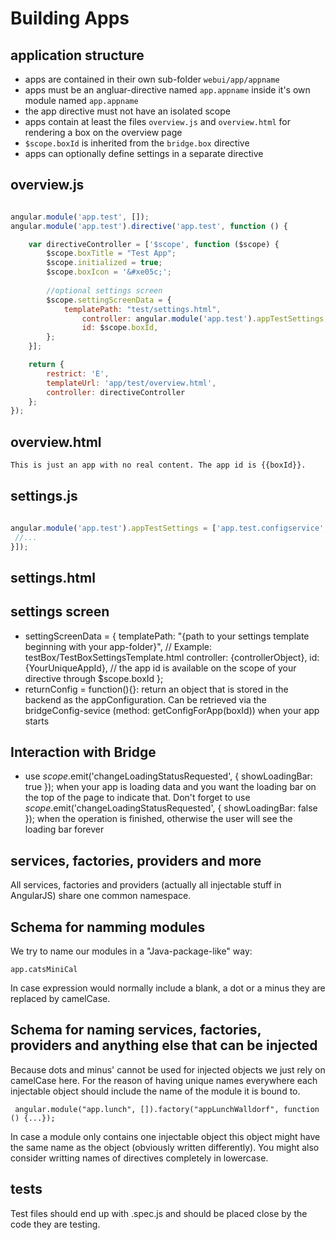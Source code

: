 Building Apps
======================================

## application structure
* apps are contained in their own sub-folder `webui/app/appname`
* apps must be an angluar-directive named `app.appname` inside it's own module named `app.appname`
* the app directive must not have an isolated scope
* apps contain at least the files `overview.js` and `overview.html` for rendering a box on the overview page
* `$scope.boxId` is inherited from the `bridge.box` directive
* apps can optionally define settings in a separate directive

## overview.js
```javascript

angular.module('app.test', []);
angular.module('app.test').directive('app.test', function () {

    var directiveController = ['$scope', function ($scope) {
        $scope.boxTitle = "Test App";
        $scope.initialized = true;
        $scope.boxIcon = '&#xe05c;'; 
        
        //optional settings screen
        $scope.settingScreenData = {
        	templatePath: "test/settings.html",
            	controller: angular.module('app.test').appTestSettings,
            	id: $scope.boxId,
        };
    }];

    return {
        restrict: 'E',
        templateUrl: 'app/test/overview.html',
        controller: directiveController
    };
});

```

## overview.html
```html
This is just an app with no real content. The app id is {{boxId}}.
```
## settings.js
```javascript

angular.module('app.test').appTestSettings = ['app.test.configservice', '$scope', function (appTestConfig, $scope) {
 //...
}]);
```
## settings.html

## settings screen
* settingScreenData = {
    templatePath: "{path to your settings template beginning with your app-folder}", // Example: testBox/TestBoxSettingsTemplate.html
    controller: {controllerObject},
    id: {YourUniqueAppId}, // the app id is available on the scope of your directive through $scope.boxId
  };
* returnConfig = function(){}: return an object that is stored in the backend as the appConfiguration. Can be retrieved via the bridgeConfig-sevice (method: getConfigForApp(boxId)) when your app starts

## Interaction with Bridge
* use $scope.$emit('changeLoadingStatusRequested', { showLoadingBar: true }); when your app is loading data and you want the loading bar on the top of the page to indicate that. Don't forget to use
	$scope.$emit('changeLoadingStatusRequested', { showLoadingBar: false }); when the operation is finished, otherwise the user will see the loading bar forever


## services, factories, providers and more
All services, factories and providers (actually all injectable stuff in AngularJS) share one common namespace.


## Schema for namming modules
We try to name our modules in a "Java-package-like" way:

``` app.catsMiniCal ```

In case expression would normally include a blank, a dot or a minus they are replaced by camelCase.

## Schema for naming services, factories, providers and anything else that can be injected
Because dots and minus' cannot be used for injected objects we just rely on camelCase here. 
For the reason of having unique names everywhere each injectable object should include the name of the module it is bound to.

``` angular.module("app.lunch", []).factory("appLunchWalldorf", function () {...});```

In case a module only contains one injectable object this object might have the same name as the object (obviously written differently). You might also consider writting names of directives completely in lowercase.

## tests
Test files should end up with .spec.js and should be placed close by the code they are testing.
